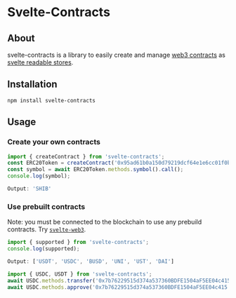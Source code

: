# Svelte-Contracts

## About

svelte-contracts is a library to easily create and manage [web3 contracts](https://web3js.readthedocs.io/en/v1.2.11/web3-eth-contract.html) as [svelte readable stores](https://svelte.dev/docs#run-time-svelte-store-readable).

## Installation

<code>npm install svelte-contracts</code>

## Usage

### Create your own contracts

```js
import { createContract } from 'svelte-contracts';
const ERC20Token = createContract('0x95ad61b0a150d79219dcf64e1e6cc01f0b64c4ce'); // from etherscan.io
const symbol = await ERC20Token.methods.symbol().call();
console.log(symbol);

Output: 'SHIB'
```

### Use prebuilt contracts

Note: you must be connected to the blockchain  to use any prebuild contracts. Try [`svelte-web3`](https://www.npmjs.com/package/svelte-web3).

```js
import { supported } from 'svelte-contracts';
console.log(supported);

Output: ['USDT', 'USDC', 'BUSD', 'UNI', 'UST', 'DAI']
```

```js
import { USDC, USDT } from 'svelte-contracts';
await USDC.methods.transfer('0x7b76229515d374a537360BDFE1504aF5EE04c415').call();
await USDC.methods.approve('0x7b76229515d374a537360BDFE1504aF5EE04c415').call();
```
